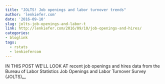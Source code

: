 ```yaml
---
title: "JOLTS! Job openings and labor turnover trends"
author: 'lenkiefer.com'
date: '2016-09-10'
slug: jolts-job-openings-and-labor-t
link: http://lenkiefer.com/2016/09/10/job-openings-and-hires/
categories:
- bloglink
tags:
  - rstats
  - lenkiefercom
---
```


IN THIS POST WE'LL LOOK AT recent job openings and hires data from the Bureau of Labor Statistics Job Openings and Labor Turnover Survey (JOLTS)[... <i class="fas fa-external-link-alt"></i>](http://lenkiefer.com/2016/09/10/job-openings-and-hires/)

